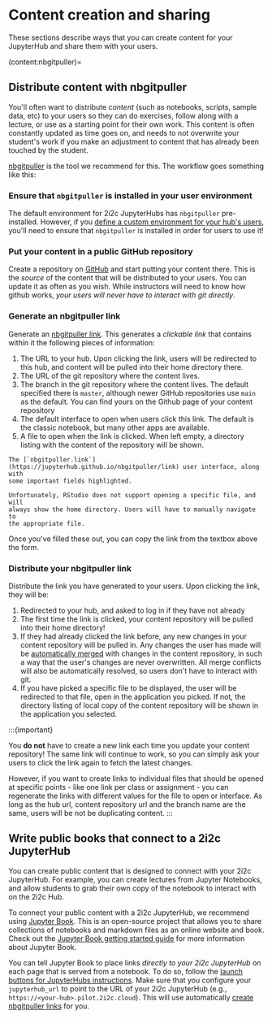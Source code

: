 # Content creation and sharing

These sections describe ways that you can create content for your JupyterHub and share them with your users.

(content:nbgitpuller)=
## Distribute content with nbgitpuller

You'll often want to distribute *content* (such as notebooks, scripts, sample
data, etc) to your users so they can do exercises, follow along with a lecture,
or use as a starting point for their own work. This content is often constantly
updated as time goes on, and needs to not overwrite your student's work if you
make an adjustment to content that has already been touched by the student.

[nbgitpuller](https://jupyterhub.github.io/nbgitpuller) is the tool
we recommend for this. The workflow goes something like this:

### Ensure that `nbgitpuller` is installed in your user environment

The default environment for 2i2c JupyterHubs has `nbgitpuller` pre-installed.
However, if you [define a custom environment for your hub's users](environment:image), you'll need to ensure that `nbgitpuller` is installed in order for users to use it!

### Put your content in a public GitHub repository

Create a repository on [GitHub](https://github.com) and start putting your
content there. This is the *source* of the content that will be distributed
to your users. You can update it as often as you wish. While instructors will
need to know how github works, *your users will never have to interact with
git directly*.

### Generate an nbgitpuller link

Generate an [nbgitpuller link](https://jupyterhub.github.io/nbgitpuller/link). This generates a
*clickable link* that contains within it the following pieces of information:

1. The URL to your hub. Upon clicking the link, users will be redirected to
   this hub, and content will be pulled into their home directory there.
2. The URL of the git repository where the content lives.
3. The branch in the git repository where the content lives. The default
   specified there is `master`, although newer GitHub repositories use `main`
   as the default. You can find yours on the Github page of your content
   repository
4. The default interface to open when users click this link. The default is
   the classic notebook, but many other apps are available.
5. A file to open when the link is clicked. When left empty, a directory
   listing with the content of the repository will be shown.

```{figure} ../../images/nbgitpuller-ui.png
The [`nbgitpuller.link`](https://jupyterhub.github.io/nbgitpuller/link) user interface, along with
some important fields highlighted.
```

```{tip}
Unfortunately, RStudio does not support opening a specific file, and will
always show the home directory. Users will have to manually navigate to
the appropriate file.
```

Once you've filled these out, you can copy the link from the textbox above the form.

### Distribute your nbgitpuller link

Distribute the link you have generated to your users. Upon clicking the link,
they will be:

1. Redirected to your hub, and asked to log in if they have not already
2. The first time the link is clicked, your content repository will be pulled
   into their home directory!
3. If they had already clicked the link before, any new changes in your
   content repository will be pulled in. Any changes the user has made will
   be [automatically
   merged](https://jupyterhub.github.io/nbgitpuller/topic/automatic-merging.html)
   with changes in the content repository, in such a way that the user's
   changes are never overwritten. All merge conflicts will also be
   automatically resolved, so users don't have to interact with git.
4. If you have picked a specific file to be displayed, the user will be
   redirected to that file, open in the application you picked. If not, the
   directory listing of local copy of the content repository will be shown in
   the application you selected.

:::{important}

You **do not** have to create a new link each time you update your content
repository! The same link will continue to work, so you can simply ask your
users to click the link again to fetch the latest changes.

However, if you want to create links to individual files that should be
opened at specific points - like one link per class or assignment - you can
regenerate the links with different values for the file to open or interface.
As long as the hub url, content repository url and the branch name are the
same, users will be not be duplicating content.
:::

## Write public books that connect to a 2i2c JupyterHub

You can create public content that is designed to connect with your
2i2c JupyterHub. For example, you can create lectures from Jupyter Notebooks, and allow
students to grab their own copy of the notebook to interact with on the 2i2c
Hub.

To connect your public content with a 2i2c JupyterHub, we recommend using [Jupyter
Book](https://jupyterbook.org). This is an open-source project that allows you
to share collections of notebooks and markdown files as an online website and
book. Check out the [Jupyter Book getting started
guide](jb:start/overview) for more information about
Jupyter Book.

You can tell Jupyter Book to place links *directly to your 2i2c JupyterHub* on each
page that is served from a notebook. To do so, follow the [launch buttons for
JupyterHubs
instructions](https://jupyterbook.org/interactive/launchbuttons.html#jupyterhub-buttons-for-your-pages).
Make sure that you configure your `jupyterhub_url` to point to the URL of your
2i2c JupyterHub (e.g., `https://<your-hub>.pilot.2i2c.cloud`).
This will use automatically [create nbgitpuller links](content:nbgitpuller)
for you.
